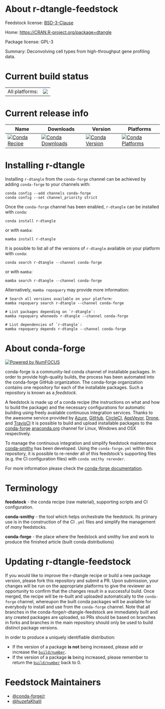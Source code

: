 About r-dtangle-feedstock
=========================

Feedstock license: [BSD-3-Clause](https://github.com/conda-forge/r-dtangle-feedstock/blob/main/LICENSE.txt)

Home: https://CRAN.R-project.org/package=dtangle

Package license: GPL-3

Summary: Deconvolving cell types from high-throughput gene profiling data. 

Current build status
====================


<table><tr><td>All platforms:</td>
    <td>
      <a href="https://dev.azure.com/conda-forge/feedstock-builds/_build/latest?definitionId=7603&branchName=main">
        <img src="https://dev.azure.com/conda-forge/feedstock-builds/_apis/build/status/r-dtangle-feedstock?branchName=main">
      </a>
    </td>
  </tr>
</table>

Current release info
====================

| Name | Downloads | Version | Platforms |
| --- | --- | --- | --- |
| [![Conda Recipe](https://img.shields.io/badge/recipe-r--dtangle-green.svg)](https://anaconda.org/conda-forge/r-dtangle) | [![Conda Downloads](https://img.shields.io/conda/dn/conda-forge/r-dtangle.svg)](https://anaconda.org/conda-forge/r-dtangle) | [![Conda Version](https://img.shields.io/conda/vn/conda-forge/r-dtangle.svg)](https://anaconda.org/conda-forge/r-dtangle) | [![Conda Platforms](https://img.shields.io/conda/pn/conda-forge/r-dtangle.svg)](https://anaconda.org/conda-forge/r-dtangle) |

Installing r-dtangle
====================

Installing `r-dtangle` from the `conda-forge` channel can be achieved by adding `conda-forge` to your channels with:

```
conda config --add channels conda-forge
conda config --set channel_priority strict
```

Once the `conda-forge` channel has been enabled, `r-dtangle` can be installed with `conda`:

```
conda install r-dtangle
```

or with `mamba`:

```
mamba install r-dtangle
```

It is possible to list all of the versions of `r-dtangle` available on your platform with `conda`:

```
conda search r-dtangle --channel conda-forge
```

or with `mamba`:

```
mamba search r-dtangle --channel conda-forge
```

Alternatively, `mamba repoquery` may provide more information:

```
# Search all versions available on your platform:
mamba repoquery search r-dtangle --channel conda-forge

# List packages depending on `r-dtangle`:
mamba repoquery whoneeds r-dtangle --channel conda-forge

# List dependencies of `r-dtangle`:
mamba repoquery depends r-dtangle --channel conda-forge
```


About conda-forge
=================

[![Powered by
NumFOCUS](https://img.shields.io/badge/powered%20by-NumFOCUS-orange.svg?style=flat&colorA=E1523D&colorB=007D8A)](https://numfocus.org)

conda-forge is a community-led conda channel of installable packages.
In order to provide high-quality builds, the process has been automated into the
conda-forge GitHub organization. The conda-forge organization contains one repository
for each of the installable packages. Such a repository is known as a *feedstock*.

A feedstock is made up of a conda recipe (the instructions on what and how to build
the package) and the necessary configurations for automatic building using freely
available continuous integration services. Thanks to the awesome service provided by
[Azure](https://azure.microsoft.com/en-us/services/devops/), [GitHub](https://github.com/),
[CircleCI](https://circleci.com/), [AppVeyor](https://www.appveyor.com/),
[Drone](https://cloud.drone.io/welcome), and [TravisCI](https://travis-ci.com/)
it is possible to build and upload installable packages to the
[conda-forge](https://anaconda.org/conda-forge) [anaconda.org](https://anaconda.org/)
channel for Linux, Windows and OSX respectively.

To manage the continuous integration and simplify feedstock maintenance
[conda-smithy](https://github.com/conda-forge/conda-smithy) has been developed.
Using the ``conda-forge.yml`` within this repository, it is possible to re-render all of
this feedstock's supporting files (e.g. the CI configuration files) with ``conda smithy rerender``.

For more information please check the [conda-forge documentation](https://conda-forge.org/docs/).

Terminology
===========

**feedstock** - the conda recipe (raw material), supporting scripts and CI configuration.

**conda-smithy** - the tool which helps orchestrate the feedstock.
                   Its primary use is in the construction of the CI ``.yml`` files
                   and simplify the management of *many* feedstocks.

**conda-forge** - the place where the feedstock and smithy live and work to
                  produce the finished article (built conda distributions)


Updating r-dtangle-feedstock
============================

If you would like to improve the r-dtangle recipe or build a new
package version, please fork this repository and submit a PR. Upon submission,
your changes will be run on the appropriate platforms to give the reviewer an
opportunity to confirm that the changes result in a successful build. Once
merged, the recipe will be re-built and uploaded automatically to the
`conda-forge` channel, whereupon the built conda packages will be available for
everybody to install and use from the `conda-forge` channel.
Note that all branches in the conda-forge/r-dtangle-feedstock are
immediately built and any created packages are uploaded, so PRs should be based
on branches in forks and branches in the main repository should only be used to
build distinct package versions.

In order to produce a uniquely identifiable distribution:
 * If the version of a package **is not** being increased, please add or increase
   the [``build/number``](https://docs.conda.io/projects/conda-build/en/latest/resources/define-metadata.html#build-number-and-string).
 * If the version of a package **is** being increased, please remember to return
   the [``build/number``](https://docs.conda.io/projects/conda-build/en/latest/resources/define-metadata.html#build-number-and-string)
   back to 0.

Feedstock Maintainers
=====================

* [@conda-forge/r](https://github.com/orgs/conda-forge/teams/r/)
* [@huzefaKhalil](https://github.com/huzefaKhalil/)

